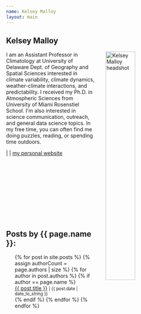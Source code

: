 ```yaml
---
name: Kelsey Malloy
layout: main
---
```


<article class="article-page">
  <div class="page-content">
    <h2>Kelsey Malloy</h2>
    <p><img src="{{ site.url }}/assets/img/Malloy_headshot.jpg" alt="Kelsey Malloy headshot" width="40%" align="right" hspace="30">I am an Assistant Professor in Climatology at University of Delaware Dept. of Geography and Spatial Sciences interested in climate variability, climate dynamics, weather-climate interactions, and predictability. I received my Ph.D. in Atmospheric Sciences from University of Miami Rosenstiel School. I'm also interested in science communication, outreach, and general data science topics. In my free time, you can often find me doing puzzles, reading, or spending time outdoors. </p>
    <a href="https://twitter.com/kmmalloy" target="_blank"><i class="fa fa-twitter" aria-hidden="true"></i></a> | <a href="https://www.linkedin.com/in/kelsey-malloy-5a2551149/" target="_blank"><i class="fa fa-linkedin" aria-hidden="true"></i></a> | <a href="https://kelseymalloy.github.io/" target="_blank">my personal website</a><br><br><br><br><br><br><br><br><br><br><br>
    <h2>Posts by {{ page.name }}:</h2>
    <ul>
    {% for post in site.posts %}
      {% assign authorCount = page.authors | size %}
      {% for author in post.authors %}
        {% if author == page.name %}
          <div class="tag-list">
            <span><a href="{{ site.baseurl }}{{ post.url }}">{{ post.title }}</a></span>
            <small><span>| {{ post.date | date_to_string }}</span></small>
          </div>
        {% endif %}
      {% endfor %}
    {% endfor %}
    </ul>
  </div> <!-- End Page Content -->
</article> <!-- End Article Page -->
